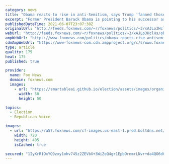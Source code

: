 ```yaml
---
category: news
title: "Obama reacts to rise in anti-Semitism, says Trump 'fanned those flames'"
excerpt: "Former President Barack Obama is pointing to his successor as the reason for the rise in anti-Semitism in the United States. In an exclusive interview with Jewish Insider, Obama blamed said former President Donald Trump “fanned those flames\" during his tenure in office."
publishedDateTime: 2021-06-07T23:07:38Z
originalUrl: "http://feeds.foxnews.com/~r/foxnews/politics/~3/xAJLo3HclHs/obama-reacts-rise-antisemitism-trump-fanned-flames"
webUrl: "http://feeds.foxnews.com/~r/foxnews/politics/~3/xAJLo3HclHs/obama-reacts-rise-antisemitism-trump-fanned-flames"
ampWebUrl: "https://www.foxnews.com/politics/obama-reacts-rise-antisemitism-trump-fanned-flames.amp"
cdnAmpWebUrl: "https://www-foxnews-com.cdn.ampproject.org/c/s/www.foxnews.com/politics/obama-reacts-rise-antisemitism-trump-fanned-flames.amp"
type: article
quality: 175
heat: 175
published: true

provider:
  name: Fox News
  domain: foxnews.com
  images:
    - url: "https://smartableai.github.io/election/assets/images/organizations/foxnews.com-50x50.jpg"
      width: 50
      height: 50

topics:
  - Election
  - Republican Voice

images:
  - url: "https://a57.foxnews.com/cf-images.us-east-1.prod.boltdns.net/v1/static/694940094001/a2e4f9aa-47a8-4f80-9d23-fab0e07698c6/59c03c6e-b1f3-4809-b8f0-009b923c55ae/1280x720/match/720/405/image.jpg?ve=1&tl=1"
    width: 720
    height: 405
    isCached: true

secured: "1IyXrR1OxYQ9zxy1ohv745z2ZEVbX+3WiZoQ4gr1EpbOrnmrLNvr+da4QO6dCs97c/t/V0j74Ut5dVmUgwXRqWdujA5SWR7z4lDpLdSDWcRknKFmCrwERmCDI//xHOFQPClShYm5+/W9kF3q7jPRPnzvhxg2W9iVtHzx8/A/LnQTcLUQwsl8uSCC5u9Sx45a9OejTxKEv9++pxzK5ZCl+dwTl5qDtGgaayAWQJAFgsNTku8wF7iVA11dNsK5fR6kzgr4fwl5Aij5NQkOW15WZ5slDeuO8CbW5vV8LnBnXG+BQFwkn9MqzNUKy3RcI4bkDp6QOlW38zAZ57Sm9JM1pXs8tg3vqm39Xws2hYiIJA4=;ysrzheYooqan6zRkVo3SgA=="
---
```


